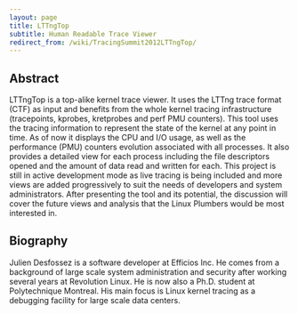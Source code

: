 ```yaml
---
layout: page
title: LTTngTop
subtitle: Human Readable Trace Viewer
redirect_from: /wiki/TracingSummit2012LTTngTop/
---
```


## Abstract
LTTngTop is a top-alike kernel trace viewer. It uses the LTTng trace format (CTF) as input and benefits from the whole kernel tracing infrastructure (tracepoints, kprobes, kretprobes and perf PMU counters). This tool uses the tracing information to represent the state of the kernel at any point in time. As of now it displays the CPU and I/O usage, as well as the performance (PMU) counters evolution associated with all processes. It also provides a detailed view for each process including the file descriptors opened and the amount of data read and written for each. This project is still in active development mode as live tracing is being included and more views are added progressively to suit the needs of developers and system administrators. After presenting the tool and its potential, the discussion will cover the future views and analysis that the Linux Plumbers would be most interested in.

## Biography
Julien Desfossez is a software developer at Efficios Inc. He comes from a background of large scale system administration and security after working several years at Revolution Linux. He is now also a Ph.D. student at Polytechnique Montreal. His main focus is Linux kernel tracing as a debugging facility for large scale data centers.

